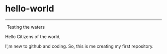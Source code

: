 # hello-world
---
-Testing the waters

Hello Citizens of the world,

 I',m new to github and coding. So, this is me creating my first repository. 
